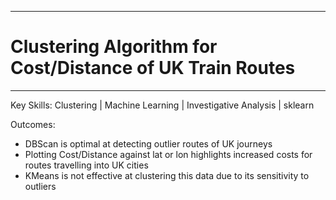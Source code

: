 -------------------------------------------------------------
# Clustering Algorithm for Cost/Distance of UK Train Routes #
-------------------------------------------------------------

Key Skills: Clustering | Machine Learning | Investigative Analysis | sklearn

Outcomes:
  - DBScan is optimal at detecting outlier routes of UK journeys
  - Plotting Cost/Distance against lat or lon highlights increased costs for routes travelling into UK cities
  - KMeans is not effective at clustering this data due to its sensitivity to outliers
